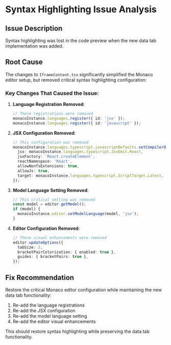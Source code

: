 # Syntax Highlighting Issue Analysis

## Issue Description

Syntax highlighting was lost in the code preview when the new data tab implementation was added.

## Root Cause

The changes to `IframeContent.tsx` significantly simplified the Monaco editor setup, but removed critical syntax highlighting configuration:

### Key Changes That Caused the Issue:

1. **Language Registration Removed**:

   ```typescript
   // These registrations were removed
   monacoInstance.languages.register({ id: 'jsx' });
   monacoInstance.languages.register({ id: 'javascript' });
   ```

2. **JSX Configuration Removed**:

   ```typescript
   // This configuration was removed
   monacoInstance.languages.typescript.javascriptDefaults.setCompilerOptions({
     jsx: monacoInstance.languages.typescript.JsxEmit.React,
     jsxFactory: 'React.createElement',
     reactNamespace: 'React',
     allowNonTsExtensions: true,
     allowJs: true,
     target: monacoInstance.languages.typescript.ScriptTarget.Latest,
   });
   ```

3. **Model Language Setting Removed**:

   ```typescript
   // This critical setting was removed
   const model = editor.getModel();
   if (model) {
     monacoInstance.editor.setModelLanguage(model, 'jsx');
   }
   ```

4. **Editor Configuration Removed**:
   ```typescript
   // These visual enhancements were removed
   editor.updateOptions({
     tabSize: 2,
     bracketPairColorization: { enabled: true },
     guides: { bracketPairs: true },
   });
   ```

## Fix Recommendation

Restore the critical Monaco editor configuration while maintaining the new data tab functionality:

1. Re-add the language registrations
2. Re-add the JSX configuration
3. Re-add the model language setting
4. Re-add the editor visual enhancements

This should restore syntax highlighting while preserving the data tab functionality.
